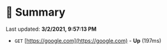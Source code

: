 # 📖 Summary
Last updated: **3/2/2021, 9:57:13 PM**

- `GET` [https://google.com](https://google.com) - **Up** (197ms)
